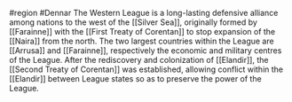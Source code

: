 #region #Dennar 
The Western League is a long-lasting defensive alliance among nations to the west of the [[Silver Sea]], originally formed by [[Farainne]] with the [[First Treaty of Corentan]] to stop expansion of the [[Naira]] from the north. The two largest countries within the League are [[Arrusa]] and [[Farainne]], respectively the economic and military centres of the League. After the rediscovery and colonization of [[Elandir]], the [[Second Treaty of Corentan]] was established, allowing conflict within the [[Elandir]] between League states so as to preserve the power of the League.